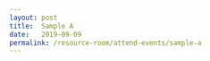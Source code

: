 ```yaml
---
layout: post
title:  Sample A
date:   2019-09-09
permalink: /resource-room/attend-events/sample-a
---
```

